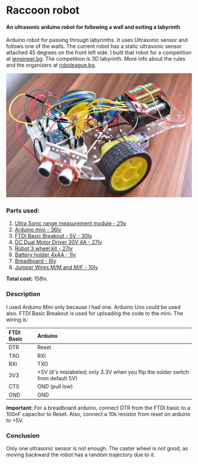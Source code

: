 Raccoon robot
=====================
#### An ultrasonic arduino robot for following a wall and exiting a labyrinth

Arduino robot for passing through labyrinths. It uses Ultrasonic sensor and follows one of the walls. The current robot has a static ultrasonic sensor attached 45 degrees on the front left side.
I built that robot for a competition at [iengineer.bg](http://iengineer.bg/). The competition is 3D labyrinth. More info about the rules and the organizers at [roboleague.bg](http://roboleague.bg/index.php/main/rules).

![Raccoon robot](assets/DSC_0439.jpg)

### Parts used:

1. [Ultra Sonic range measurement module - 21lv](http://www.seeedstudio.com/depot/Ultra-Sonic-range-measurement-module-p-626.html)
2. [Arduino mini - 36lv](http://www.robotev.com/product_info.php?products_id=419&osCsid=ad8an77rb67tupsu7m3f0jssm1)
3. [FTDI Basic Breakout - 5V - 30lv](http://www.robotev.com/product_info.php?products_id=268)
4. [DC Dual Motor Driver 30V 4A - 27lv](http://www.robotev.com/product_info.php?cPath=1_40_39&products_id=173)
5. [Robot 3 wheel kit - 27lv](https://www.olimex.com/Products/RobotParts/Chassis/ROBOT-3-WHEEL-KIT/)
6. [Battery holder 4xAA - 1lv](https://www.olimex.com/Products/RobotParts/Misc/BAT-HOLDER-4XAA/)
7. [Breadboard - 6lv](http://www.robotev.com/product_info.php?products_id=134)
8. [Jumper Wires M/M and M/F - 10lv](http://www.robotev.com/product_info.php?products_id=378)

**Total cost:** 158lv.

### Description

I used Arduino Mini only because I had one. Arduino Uno could be used also. FTDI Basic Breakout is used for uploading the code to the mini. The wiring is:

|FTDI Basic | Arduino|
|:------------- |:------------- | 
|DTR | Reset |
|TXO | RXI |
|RXI | TXO |
|3V3 | +5V (it's mislabeled; only 3.3V when you flip the solder switch from default 5V) |
|CTS | GND (pull low) |
|GND | GND |

**Important:** For a breadboard arduino, connect DTR from the FTDI basic to a 100nF capacitor to Reset. Also, connect a 10k resistor from reset on arduino to +5V.

### Conclusion

Only one ultrasonic sensor is not enough. The caster wheel is not good, as moving backward the robot has a random trajectory due to it.

